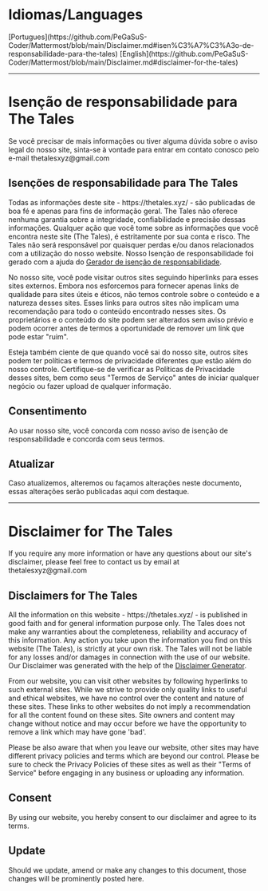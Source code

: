 <!-- https://www.privacypolicyonline.com/live.php?token=VOW8fulnNUcowF1xu6AjbwO4cSf8cFc6 -->
<h1>Idiomas/Languages</h1>  
[Portugues](https://github.com/PeGaSuS-Coder/Mattermost/blob/main/Disclaimer.md#isen%C3%A7%C3%A3o-de-responsabilidade-para-the-tales)  
[English](https://github.com/PeGaSuS-Coder/Mattermost/blob/main/Disclaimer.md#disclaimer-for-the-tales)

----

<h1>Isenção de responsabilidade para The Tales</h1>

<p>Se você precisar de mais informações ou tiver alguma dúvida sobre o aviso legal do nosso site, sinta-se à vontade para entrar em contato conosco pelo e-mail thetalesxyz@gmail.com</p>

<h2>Isenções de responsabilidade para The Tales</h2>

<p>Todas as informações deste site - https://thetales.xyz/ - são publicadas de boa fé e apenas para fins de informação geral. The Tales não oferece nenhuma garantia sobre a integridade, confiabilidade e precisão dessas informações. Qualquer ação que você tome sobre as informações que você encontra neste site (The Tales), é estritamente por sua conta e risco. The Tales não será responsável por quaisquer perdas e/ou danos relacionados com a utilização do nosso website. Nosso Isenção de responsabilidade foi gerado com a ajuda do <a href="https://www.termsfeed.com/disclaimer-generator/">Gerador de isenção de responsabilidade</a>.</p>

<p>No nosso site, você pode visitar outros sites seguindo hiperlinks para esses sites externos. Embora nos esforcemos para fornecer apenas links de qualidade para sites úteis e éticos, não temos controle sobre o conteúdo e a natureza desses sites. Esses links para outros sites não implicam uma recomendação para todo o conteúdo encontrado nesses sites. Os proprietários e o conteúdo do site podem ser alterados sem aviso prévio e podem ocorrer antes de termos a oportunidade de remover um link que pode estar "ruim".</p>

<p>Esteja também ciente de que quando você sai do nosso site, outros sites podem ter políticas e termos de privacidade diferentes que estão além do nosso controle. Certifique-se de verificar as Políticas de Privacidade desses sites, bem como seus "Termos de Serviço" antes de iniciar qualquer negócio ou fazer upload de qualquer informação.</p>

<h2>Consentimento</h2>

<p>Ao usar nosso site, você concorda com nosso aviso de isenção de responsabilidade e concorda com seus termos.</p>

<h2>Atualizar</h2>

<p>Caso atualizemos, alteremos ou façamos alterações neste documento, essas alterações serão publicadas aqui com destaque.</p>

----

<h1>Disclaimer for The Tales</h1>

<p>If you require any more information or have any questions about our site's disclaimer, please feel free to contact us by email at thetalesxyz@gmail.com</p>

<h2>Disclaimers for The Tales</h2>

<p>All the information on this website - https://thetales.xyz/ - is published in good faith and for general information purpose only. The Tales does not make any warranties about the completeness, reliability and accuracy of this information. Any action you take upon the information you find on this website (The Tales), is strictly at your own risk. The Tales will not be liable for any losses and/or damages in connection with the use of our website. Our Disclaimer was generated with the help of the <a href="https://www.termsfeed.com/disclaimer-generator/">Disclaimer Generator</a>.</p>

<p>From our website, you can visit other websites by following hyperlinks to such external sites. While we strive to provide only quality links to useful and ethical websites, we have no control over the content and nature of these sites. These links to other websites do not imply a recommendation for all the content found on these sites. Site owners and content may change without notice and may occur before we have the opportunity to remove a link which may have gone 'bad'.</p>

<p>Please be also aware that when you leave our website, other sites may have different privacy policies and terms which are beyond our control. Please be sure to check the Privacy Policies of these sites as well as their "Terms of Service" before engaging in any business or uploading any information.</p>

<h2>Consent</h2>

<p>By using our website, you hereby consent to our disclaimer and agree to its terms.</p>

<h2>Update</h2>

<p>Should we update, amend or make any changes to this document, those changes will be prominently posted here.</p>
